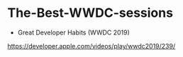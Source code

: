 # The-Best-WWDC-sessions

  - Great Developer Habits (WWDC 2019)

 https://developer.apple.com/videos/play/wwdc2019/239/
